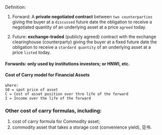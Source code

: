 Definition: 

1. Forward: A **private negotiated contract** between ```two counterparties``` giving the
buyer at a ```discussed``` future date the obligation to receive a negotiated quantity
of an underlying asset at a price ```agreed``` today.

2. Future: **exchange-traded** (publicly agreed) contract with the exchange clearinghouse
(counterparty) giving the buyer at a fixed future date the obligation to receive a ```stardard
quantity``` of an underlying asset at a price ```listed``` today.

#### Forwards: only used by institutions investors; or HNWI, etc.

#### Cost of Carry model for Financial Assets 

``` F0 = exp(rT) * [S0 + PV(C) - PV(I)];
where:
S0 = spot price of asset
C = Cost of asset position over thre life of the forward
I = Income over the life of the forward

```

### Other cost of carry formulas, including:
1. cost of carry formula for Commodity asset;
2. commodity asset that takes a storage cost (convenience yield),
见书.

